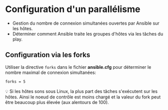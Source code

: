 # Configuration d'un parallélisme

- Gestion du nombre de connexion simultanées ouvertes par Ansible sur les hôtes.
- Déterminer comment Ansible traite les groupes d'hôtes via les tâches du play.

## Configuration via les forks

Utiliser la directive `forks` dans le fichier **ansible.cfg** pour déterminer le nombre maximal de connexion simultanées:

```txt
forks = 5
```

:bulb: Si les hôtes sons sous Linux, la plus part des tâches s'exécutent sur les hôtes. Ainsi le noeud de contrôle est moins chargé et la valeur du fork peut être beaucoup plus élevée (aux alentours de 100).